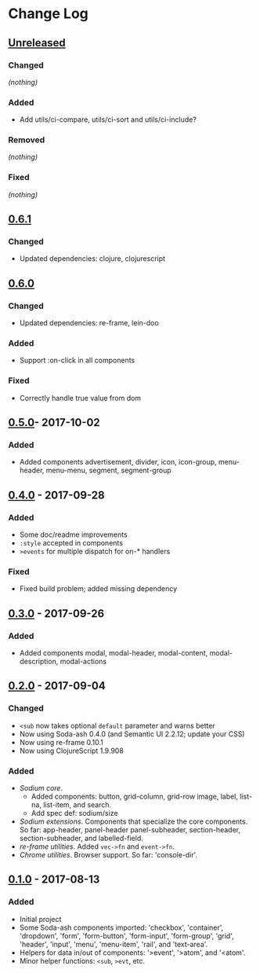 # Change Log

## [Unreleased]
### Changed
_(nothing)_
### Added
- Add utils/ci-compare, utils/ci-sort and utils/ci-include?
### Removed
_(nothing)_
### Fixed
_(nothing)_

## [0.6.1]
### Changed
- Updated dependencies: clojure, clojurescript

## [0.6.0]
### Changed
- Updated dependencies: re-frame, lein-doo
### Added
- Support :on-click in all components
### Fixed
- Correctly handle true value from dom

## [0.5.0]- 2017-10-02
### Added
- Added components advertisement, divider, icon, icon-group, menu-header, menu-menu, segment, segment-group

## [0.4.0] - 2017-09-28
### Added
- Some doc/readme improvements
- `:style` accepted in components
- `>events` for multiple dispatch for on-* handlers
### Fixed
- Fixed build problem; added missing dependency

## [0.3.0] - 2017-09-26
### Added
- Added components modal, modal-header, modal-content, modal-description, modal-actions


## [0.2.0] - 2017-09-04
### Changed
- `<sub` now takes optional `default` parameter and warns better
- Now using Soda-ash 0.4.0 (and Semantic UI 2.2.12; update your CSS)
- Now using re-frame 0.10.1
- Now using ClojureScript 1.9.908
### Added
- *Sodium core*.
  - Added components: button, grid-column, grid-row image, label, list-na, list-item, and search.
  - Add spec def: sodium/size
- *Sodium extensions*. Components that specialize the core components. So far:
   app-header, panel-header panel-subheader, section-header, section-subheader,
   and labelled-field.
- *re-frame utilities*. Added `vec->fn` and `event->fn`.
- *Chrome utilities*. Browser support. So far: 'console-dir'.


## [0.1.0] - 2017-08-13
### Added
- Initial project
- Some Soda-ash components imported: 'checkbox', 'container', 'dropdown', 'form',
  'form-button', 'form-input', 'form-group', 'grid', 'header', 'input', 'menu',
  'menu-item', 'rail', and 'text-area'.
- Helpers for data in/out of components: '>event', '>atom', and '<atom'.
- Minor helper functions: `<sub`, `>evt`, etc.


[Unreleased]: https://github.com/deg/sodium/compare/5ecf157...HEAD
[0.6.1]: https://github.com/deg/sodium/compare/bb64849...5ecf157
[0.6.0]: https://github.com/deg/sodium/compare/a1dd09e...bb64849
[0.5.0]: https://github.com/deg/sodium/compare/0dd1e35...a1dd09e
[0.4.0]: https://github.com/deg/sodium/compare/17de322...0dd1e35
[0.3.0]: https://github.com/deg/sodium/compare/043f00a...17de322
[0.2.0]: https://github.com/deg/sodium/compare/6c372df...043f00a
[0.1.0]: https://github.com/deg/sodium/compare/ff21e14...6c372df
